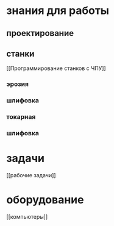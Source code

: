 # знания для работы
## проектирование

## станки
[[Программирование станков с ЧПУ]]
### эрозия

### шлифовка

### токарная

### шлифовка

# задачи
[[рабочие задачи]]


# оборудование 
[[компьютеры]]
